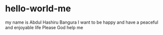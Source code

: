 # hello-world-me
my name is Abdul Hashiru Bangura
I want to be happy and have a peaceful and enjoyable life
Please God help me
